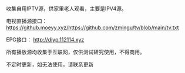 收集自用IPTV源，供家里老人观看，主要是IPV4源。

电视直播源接口：
https://github.moeyy.xyz/https://github.com/zmingu/tv/blob/main/tv.txt

EPG接口：
http://diyp.112114.xyz

所有播放源均收集于互联网，仅供测试研究使用，不得商用。

不定时更新，如无法使用，请联系更新

